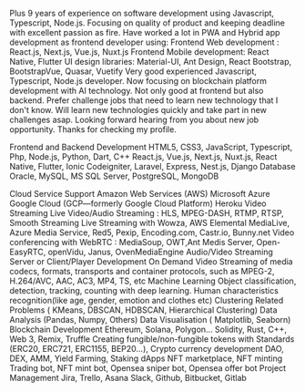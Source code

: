Plus 9 years of experience on software development using Javascript, Typescript, Node.js. Focusing on quality of product and keeping deadline with excellent passion as fire. Have worked a lot in PWA and Hybrid app development as frontend developer using: Frontend Web development : React.js, Next.js, Vue.js, Nuxt.js Frontend Mobile development: React Native, Flutter UI design libraries: Material-UI, Ant Design, React Bootstrap, BootstrapVue, Quasar, Vuetify Very good experienced Javascript, Typescript, Node.js developer. Now focusing on blockchain platform development with AI technology. Not only good at frontend but also backend. Prefer challenge jobs that need to learn new technology that I don't know. Will learn new technologies quickly and take part in new challenges asap. Looking forward hearing from you about new job opportunity. Thanks for checking my profile.

Frontend and Backend Development HTML5, CSS3, JavaScript, Typescript, Php, Node.js, Python, Dart, C++ React.js, Vue.js, Next.js, Nuxt.js, React Native, Flutter, Ionic Codeigniter, Laravel, Express, Nest.js, Django Database Oracle, MySQL, MS SQL Server, PostgreSQL, MongoDB

Cloud Service Support Amazon Web Services (AWS) Microsoft Azure Google Cloud (GCP—formerly Google Cloud Platform) Heroku Video Streaming Live Video/Audio Streaming : HLS, MPEG-DASH, RTMP, RTSP, Smooth Streaming Live Streaming with Wowza, AWS Elemental MediaLive, Azure Media Service, Red5, Pexip, Encoding.com, Castr.io, Bunny.net Video conferencing with WebRTC : MediaSoup, OWT,Ant Medis Server, Open-EasyRTC, openVidu, Janus, OvenMediaEngine Audio/Video Streaming Server or Client/Player Development On Demand Video Streaming of media codecs, formats, transports and container protocols, such as MPEG-2, H.264/AVC, AAC, AC3, MP4, TS, etc Machine Learning Object classification, detection, tracking, counting with deep learning. Human characteristics recognition(like age, gender, emotion and clothes etc) Clustering Related Problems ( KMeans, DBSCAN, HDBSCAN, Hierarchical Clustering) Data Analysis (Pandas, Numpy, Others) Data Visualisation ( Matplotlib, Seaborn) Blockchain Development Ethereum, Solana, Polygon... Solidity, Rust, C++, Web 3, Remix, Truffle Creating fungible/non-fungible tokens with Standards (ERC20, ERC721, ERC1155, BEP20...), Crypto currency development DAO, DEX, AMM, Yield Farming, Staking dApps NFT marketplace, NFT minting Trading bot, NFT mint bot, Opensea sniper bot, Opensea offer bot Project Management Jira, Trello, Asana Slack, Github, Bitbucket, Gitlab
